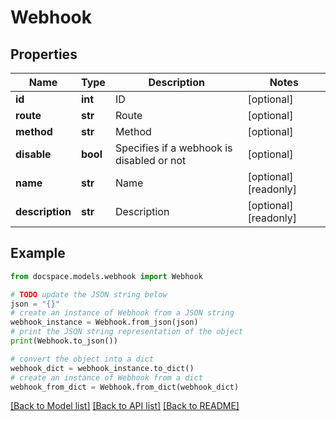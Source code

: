 # Webhook


## Properties

Name | Type | Description | Notes
------------ | ------------- | ------------- | -------------
**id** | **int** | ID | [optional] 
**route** | **str** | Route | [optional] 
**method** | **str** | Method | [optional] 
**disable** | **bool** | Specifies if a webhook is disabled or not | [optional] 
**name** | **str** | Name | [optional] [readonly] 
**description** | **str** | Description | [optional] [readonly] 

## Example

```python
from docspace.models.webhook import Webhook

# TODO update the JSON string below
json = "{}"
# create an instance of Webhook from a JSON string
webhook_instance = Webhook.from_json(json)
# print the JSON string representation of the object
print(Webhook.to_json())

# convert the object into a dict
webhook_dict = webhook_instance.to_dict()
# create an instance of Webhook from a dict
webhook_from_dict = Webhook.from_dict(webhook_dict)
```
[[Back to Model list]](../README.md#documentation-for-models) [[Back to API list]](../README.md#documentation-for-api-endpoints) [[Back to README]](../README.md)


